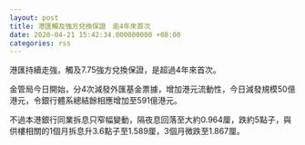 ```yaml
---
layout: post
title: 港匯觸及強方兌換保證　逾4年來首次
date: 2020-04-21 15:42:34.000000000 +08:00
categories: rss
---
```


港匯持續走強，觸及7.75強方兌換保證，是超過4年來首次。

金管局今日開始，分4次減發外匯基金票據，增加港元流動性，今日減發規模50億港元，令銀行體系總結餘相應增加至591億港元。

不過本港銀行同業拆息只窄幅變動，隔夜息回落至大約0.964厘，跌約5點子，與供樓相關的1個月拆息升3.6點子至1.589厘，3個月微跌至1.867厘。
